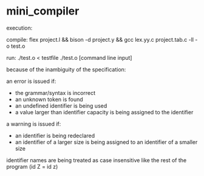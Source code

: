 # mini_compiler


execution: 

compile: 
flex project.l && bison -d project.y && gcc lex.yy.c project.tab.c -ll -o test.o

run:
./test.o < testfile
./test.o [command line input]

because of the inambiguity of the specification: 

an error is issued if: 

* the grammar/syntax is incorrect
* an unknown token is found 
* an undefined identifier is being used 
* a value larger than identifier capacity is being assigned to the identifier 

a warning is issued if: 

* an identifier is being redeclared 
* an identifier of a larger size is being assigned to an identifier of a smaller size 

identifier names are being treated as case insensitive like the rest of the program  (id Z = id z)
